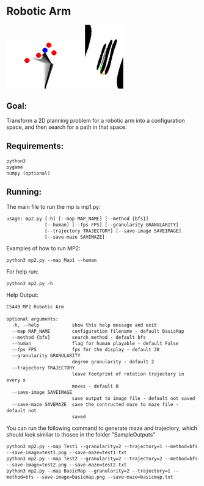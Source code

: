 # Robotic Arm
<img src="https://github.com/tonyjoo974/Configuration-space-planning/blob/main/result.jpg" width="40%"></img> 
<img src="https://github.com/tonyjoo974/Configuration-space-planning/blob/main/resultMaze.jpg" width="20%"></img> 

## Goal:
Transform a 2D planning problem for a robotic arm into a configuration space, and then search for a path in that space.

## Requirements:
```
python3
pygame
numpy (optional)
```
## Running:
The main file to run the mp is mp1.py:

```
usage: mp2.py [-h] [--map MAP_NAME] [--method {bfs}]
              [--human] [--fps FPS] [--granularity GRANULARITY]
              [--trajectory TRAJECTORY] [--save-image SAVEIMAGE]
              [--save-maze SAVEMAZE]
```

Examples of how to run MP2:
```
python3 mp2.py --map Map1 --human
```


For help run:
```
python3 mp2.py -h
```
Help Output:
```
CS440 MP2 Robotic Arm

optional arguments:
  -h, --help            show this help message and exit
  --map MAP_NAME        configuration filename - default BasicMap
  --method {bfs}        search method - default bfs
  --human               flag for human playable - default False
  --fps FPS             fps for the display - default 30
  --granularity GRANULARITY
                        degree granularity - default 2
  --trajectory TRAJECTORY
                        leave footprint of rotation trajectory in every x
                        moves - default 0
  --save-image SAVEIMAGE
                        save output to image file - default not saved
  --save-maze SAVEMAZE  save the contructed maze to maze file - default not
                        saved

```

You can run the following command to generate maze and trajectory, which should look similar to thosee in the folder "SampleOutputs"
```
python3 mp2.py --map Test1 --granularity=2 --trajectory=1 --method=bfs --save-image=test1.png --save-maze=test1.txt
python3 mp2.py --map Test2 --granularity=2 --trajectory=2 --method=bfs --save-image=test2.png --save-maze=test2.txt
python3 mp2.py --map BasicMap --granularity=2 --trajectory=1 --method=bfs --save-image=basicmap.png --save-maze=basicmap.txt
```
